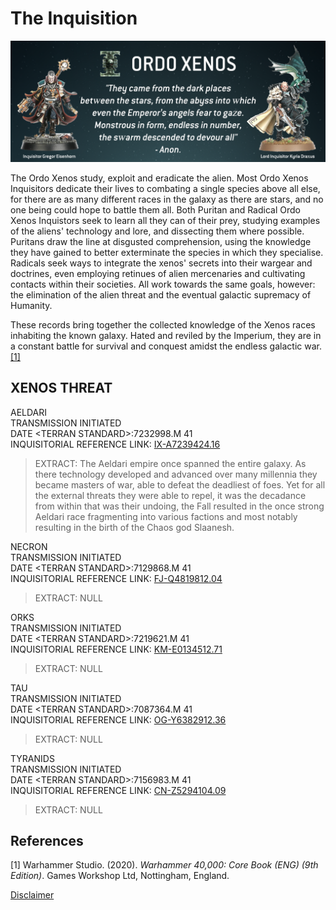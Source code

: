 # The Inquisition

![Ordo-Xenos](./Images/Ordo-Xenos.png)

The Ordo Xenos study, exploit and eradicate the alien. Most Ordo Xenos Inquisitors dedicate their lives to combating a single species above all else, for there are as many different races in the galaxy as there are stars, and no one being could hope to battle them all. Both Puritan and Radical Ordo Xenos Inquistors seek to learn all they can of their prey, studying examples of the aliens' technology and lore, and dissecting them where possible. Puritans draw the line at disgusted comprehension, using the knowledge they have gained to better exterminate the species in which they specialise. Radicals seek ways to integrate the xenos' secrets into their wargear and doctrines, even employing retinues of alien mercenaries and cultivating contacts within their societies. All work towards the same goals, however: the elimination of the alien threat and the eventual galactic supremacy of Humanity.

These records bring together the collected knowledge of the Xenos races inhabiting the known galaxy. Hated and reviled by the Imperium, they are in a constant battle for survival and conquest amidst the endless galactic war.[[1]](#1)

## XENOS THREAT
AELDARI</br>
TRANSMISSION INITIATED</br>
DATE &lt;TERRAN STANDARD&gt;:7232998.M 41</br>
INQUISITORIAL REFERENCE LINK: [IX-A7239424.16](https://github.com/Ordo-Xenos/Aeldari)

>EXTRACT: The Aeldari empire once spanned the entire galaxy. As there technology developed and advanced over many millennia they became masters of war, able to defeat the deadliest of foes. Yet for all the external threats they were able to repel, it was the decadance from within that was their undoing, the Fall resulted in the once strong Aeldari race fragmenting into various factions and most notably resulting in the birth of the Chaos god Slaanesh.

NECRON</br>
TRANSMISSION INITIATED</br>
DATE &lt;TERRAN STANDARD&gt;:7129868.M 41</br>
INQUISITORIAL REFERENCE LINK: [FJ-Q4819812.04](https://github.com/Ordo-Xenos/Necron)

>EXTRACT: NULL

ORKS</br>
TRANSMISSION INITIATED</br>
DATE &lt;TERRAN STANDARD&gt;:7219621.M 41</br>
INQUISITORIAL REFERENCE LINK: [KM-E0134512.71](https://github.com/Ordo-Xenos/Orks)

>EXTRACT: NULL

TAU</br>
TRANSMISSION INITIATED</br>
DATE &lt;TERRAN STANDARD&gt;:7087364.M 41</br>
INQUISITORIAL REFERENCE LINK: [OG-Y6382912.36](https://github.com/Ordo-Xenos/Tau)

>EXTRACT: NULL

TYRANIDS</br>
TRANSMISSION INITIATED</br>
DATE &lt;TERRAN STANDARD&gt;:7156983.M 41</br>
INQUISITORIAL REFERENCE LINK: [CN-Z5294104.09](https://github.com/Ordo-Xenos/Tyranids)

>EXTRACT: NULL

## References
<a id="1">[1]</a> 
Warhammer Studio. (2020). *Warhammer 40,000: Core Book (ENG) (9th Edition)*. Games Workshop Ltd, Nottingham, England.

[Disclaimer](https://github.com/Ordo-Xenos/Legal)
